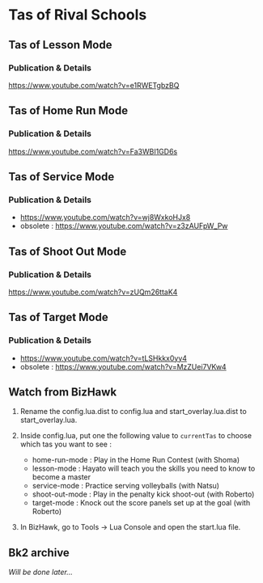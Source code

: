 # Tas of Rival Schools

## Tas of Lesson Mode

### Publication & Details

https://www.youtube.com/watch?v=e1RWETgbzBQ

## Tas of Home Run Mode

### Publication & Details

https://www.youtube.com/watch?v=Fa3WBI1GD6s

## Tas of Service Mode

### Publication & Details

* https://www.youtube.com/watch?v=wj8WxkoHJx8
* obsolete : https://www.youtube.com/watch?v=z3zAUFpW_Pw

## Tas of Shoot Out Mode

### Publication & Details

https://www.youtube.com/watch?v=zUQm26ttaK4

## Tas of Target Mode

### Publication & Details

* https://www.youtube.com/watch?v=tLSHkkx0yy4
* obsolete : https://www.youtube.com/watch?v=MzZUei7VKw4

## Watch from BizHawk

1. Rename the config.lua.dist to config.lua and start_overlay.lua.dist to start_overlay.lua.
2. Inside config.lua, put one the following value to `currentTas` to choose which tas you want to see :

    * home-run-mode : Play in the Home Run Contest (with Shoma)
    * lesson-mode : Hayato will teach you the skills you need to know to become a master
    * service-mode : Practice serving volleyballs (with Natsu)
    * shoot-out-mode : Play in the penalty kick shoot-out (with Roberto)
    * target-mode : Knock out the score panels set up at the goal (with Roberto)

3. In BizHawk, go to Tools -> Lua Console and open the start.lua file.

## Bk2 archive

_Will be done later..._